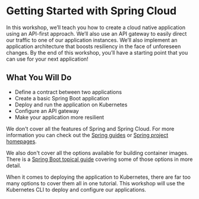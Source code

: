 # Getting Started with Spring Cloud

In this workshop, we’ll teach you how to create a cloud native application using an API-first approach. We’ll also use an API gateway to easily direct our traffic to one of our application instances. We’ll also implement an application architecture that boosts resiliency in the face of unforeseen changes. By the end of this workshop, you’ll have a starting point that you can use for your next application!

## What You Will Do

- Define a contract between two applications
- Create a basic Spring Boot application
- Deploy and run the application on Kubernetes
- Configure an API gateway
- Make your application more resilient

We don't cover all the features of Spring and Spring Cloud. For more information you can check out the [Spring guides](https://spring.io/guides) or [Spring project homepages](https://spring.io/projects).

We also don't cover all the options available for building container images. There is a [Spring Boot topical guide](https://spring.io/guides/topicals/spring-boot-docker/) covering some of those options in more detail.

When it comes to deploying the application to Kubernetes, there are far too many options to cover them all in one tutorial. This workshop will use the Kubernetes CLI to deploy and configure our applications.
